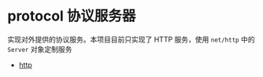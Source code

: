 # protocol 协议服务器

实现对外提供的协议服务。本项目目前只实现了 HTTP 服务，使用 `net/http` 中的 `Server` 对象定制服务

+ [http](./http.go)


